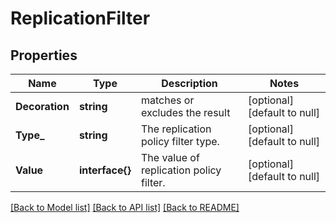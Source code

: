 # ReplicationFilter

## Properties
Name | Type | Description | Notes
------------ | ------------- | ------------- | -------------
**Decoration** | **string** | matches or excludes the result | [optional] [default to null]
**Type_** | **string** | The replication policy filter type. | [optional] [default to null]
**Value** | **interface{}** | The value of replication policy filter. | [optional] [default to null]

[[Back to Model list]](../README.md#documentation-for-models) [[Back to API list]](../README.md#documentation-for-api-endpoints) [[Back to README]](../README.md)


